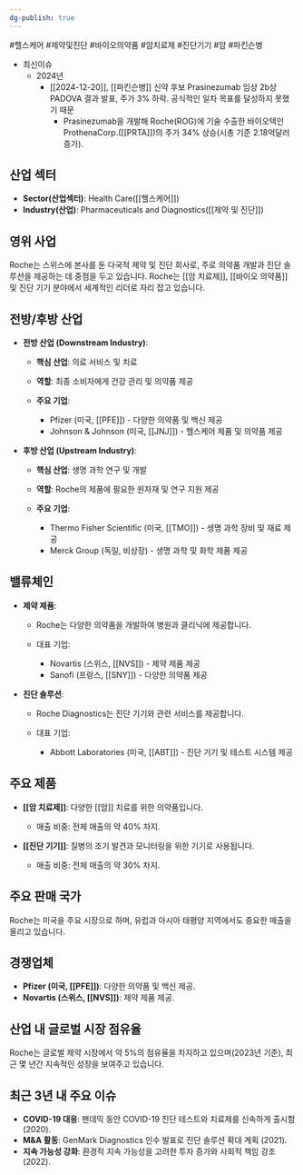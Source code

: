 ```yaml
---
dg-publish: true
---
```

#헬스케어 #제약및진단 #바이오의약품 #암치료제 
#진단기기 #암 #파킨슨병 


- 최신이슈
	- 2024년
		- [[2024-12-20]],  [[파킨슨병]] 신약 후보 Prasinezumab 임상 2b상 PADOVA 결과 발표, 주가 3% 하락. 공식적인 일차 목표를 달성하지 못했기 때문
			- Prasinezumab을 개발해 Roche(ROG)에 기술 수출한 바이오텍인 ProthenaCorp.([[PRTA]])의 주가 34% 상승(시총 기준 2.18억달러 증가). 


## 산업 섹터

- **Sector(산업섹터)**: Health Care([[헬스케어]])
- **Industry(산업)**: Pharmaceuticals and Diagnostics([[제약 및 진단]])

## 영위 사업

Roche는 스위스에 본사를 둔 다국적 제약 및 진단 회사로, 주로 의약품 개발과 진단 솔루션을 제공하는 데 중점을 두고 있습니다. Roche는 [[암 치료제]], [[바이오 의약품]] 및 진단 기기 분야에서 세계적인 리더로 자리 잡고 있습니다.

## 전방/후방 산업

- **전방 산업 (Downstream Industry)**:
    
    - **핵심 산업**: 의료 서비스 및 치료
    - **역할**: 최종 소비자에게 건강 관리 및 의약품 제공
    - **주요 기업**:
        
        - Pfizer (미국, [[PFE]]) - 다양한 의약품 및 백신 제공
        - Johnson & Johnson (미국, [[JNJ]]) - 헬스케어 제품 및 의약품 제공
        
    
- **후방 산업 (Upstream Industry)**:
    
    - **핵심 산업**: 생명 과학 연구 및 개발
    - **역할**: Roche의 제품에 필요한 원자재 및 연구 지원 제공
    - **주요 기업**:
        
        - Thermo Fisher Scientific (미국, [[TMO]]) - 생명 과학 장비 및 재료 제공
        - Merck Group (독일, 비상장) - 생명 과학 및 화학 제품 제공
        
    

## 밸류체인

- **제약 제품**:
    
    - Roche는 다양한 의약품을 개발하여 병원과 클리닉에 제공합니다.
    - 대표 기업:
        
        - Novartis (스위스, [[NVS]]) - 제약 제품 제공
        - Sanofi (프랑스, [[SNY]]) - 다양한 의약품 제공
        
    
- **진단 솔루션**:
    
    - Roche Diagnostics는 진단 기기와 관련 서비스를 제공합니다.
    - 대표 기업:
        
        - Abbott Laboratories (미국, [[ABT]]) - 진단 기기 및 테스트 시스템 제공
    

## 주요 제품

- **[[암 치료제]]**: 다양한 [[암]] 치료를 위한 의약품입니다.
    
    - 매출 비중: 전체 매출의 약 40% 차지.
    
- **[[진단 기기]]**: 질병의 조기 발견과 모니터링을 위한 기기로 사용됩니다.
    
    - 매출 비중: 전체 매출의 약 30% 차지.
    

## 주요 판매 국가

Roche는 미국을 주요 시장으로 하며, 유럽과 아시아 태평양 지역에서도 중요한 매출을 올리고 있습니다.

## 경쟁업체

- **Pfizer (미국, [[PFE]])**: 다양한 의약품 및 백신 제공.
- **Novartis (스위스, [[NVS]])**: 제약 제품 제공.

## 산업 내 글로벌 시장 점유율

Roche는 글로벌 제약 시장에서 약 5%의 점유율을 차지하고 있으며(2023년 기준), 최근 몇 년간 지속적인 성장을 보여주고 있습니다.

## 최근 3년 내 주요 이슈

- **COVID-19 대응**: 팬데믹 동안 COVID-19 진단 테스트와 치료제를 신속하게 출시함 (2020).
- **M&A 활동**: GenMark Diagnostics 인수 발표로 진단 솔루션 확대 계획 (2021).
- **지속 가능성 강화**: 환경적 지속 가능성을 고려한 투자 증가와 사회적 책임 강조 (2022).